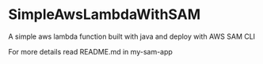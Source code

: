 # SimpleAwsLambdaWithSAM
A simple aws lambda function built with java and deploy with AWS SAM CLI

For more details read README.md in my-sam-app
